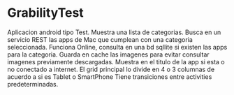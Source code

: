 # GrabilityTest

  Aplicacion android tipo Test.
  Muestra una lista de categorias.
  Busca en un servicio REST las apps de Mac que cumplean con una categoria seleccionada.
  Funciona Online, consulta en una bd sqllite si existen las apps para la categoria.
  Guarda en cache las imagenes para evitar consultar imagenes previamente descargadas.
  Muestra en el titulo de la app si esta o no conectado a internet.
  El grid principal lo divide en 4 o 3 columnas de acuerdo a si es Tablet o SmartPhone
  Tiene transiciones entre activities predeterminadas.
  
